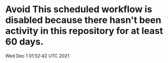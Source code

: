 # Avoid This scheduled workflow is disabled because there hasn't been activity in this repository for at least 60 days.
Wed Dec  1 01:52:42 UTC 2021
